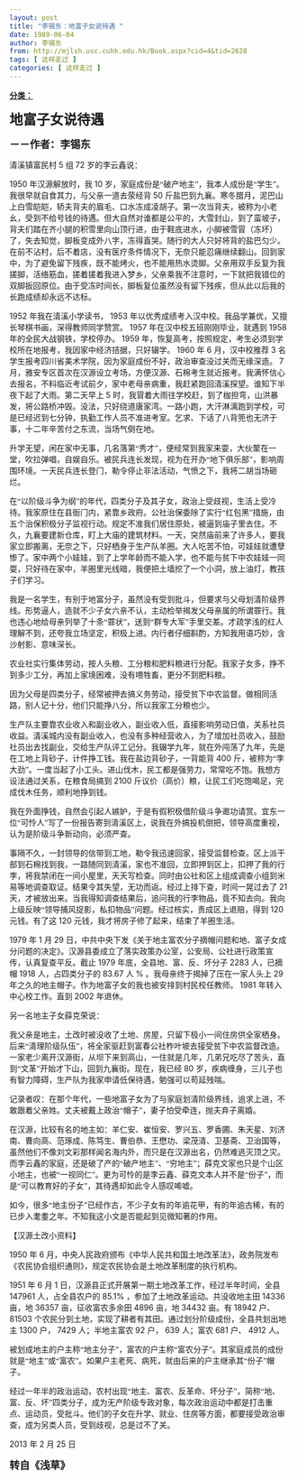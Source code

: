 ```yaml
---
layout: post
title: "李锡东：地富子女说待遇 "
date: 1989-06-04
author: 李锡东
from: http://mjlsh.usc.cuhk.edu.hk/Book.aspx?cid=4&tid=2628
tags: [ 这样走过 ]
categories: [ 这样走过 ]
---
```


<div style="margin: 15px 10px 10px 0px;">
 <div>
  <span id="ctl00_ContentPlaceHolder1_chapter1_SubjectLabel" style="font-weight:bold;text-decoration:underline;">
   分类：
  </span>
 </div>
 <!--[if gte mso 9]><xml>
 <o:OfficeDocumentSettings>
  <o:AllowPNG/>
 </o:OfficeDocumentSettings>
</xml><![endif]-->
 <!--[if gte mso 9]><xml>
 <w:WordDocument>
  <w:View>Normal</w:View>
  <w:Zoom>0</w:Zoom>
  <w:TrackMoves/>
  <w:TrackFormatting/>
  <w:PunctuationKerning/>
  <w:ValidateAgainstSchemas/>
  <w:SaveIfXMLInvalid>false</w:SaveIfXMLInvalid>
  <w:IgnoreMixedContent>false</w:IgnoreMixedContent>
  <w:AlwaysShowPlaceholderText>false</w:AlwaysShowPlaceholderText>
  <w:DoNotPromoteQF/>
  <w:LidThemeOther>EN-US</w:LidThemeOther>
  <w:LidThemeAsian>JA</w:LidThemeAsian>
  <w:LidThemeComplexScript>X-NONE</w:LidThemeComplexScript>
  <w:Compatibility>
   <w:BreakWrappedTables/>
   <w:SnapToGridInCell/>
   <w:WrapTextWithPunct/>
   <w:UseAsianBreakRules/>
   <w:DontGrowAutofit/>
   <w:SplitPgBreakAndParaMark/>
   <w:EnableOpenTypeKerning/>
   <w:DontFlipMirrorIndents/>
   <w:OverrideTableStyleHps/>
   <w:UseFELayout/>
  </w:Compatibility>
  <m:mathPr>
   <m:mathFont m:val="Cambria Math"/>
   <m:brkBin m:val="before"/>
   <m:brkBinSub m:val="&#45;-"/>
   <m:smallFrac m:val="off"/>
   <m:dispDef/>
   <m:lMargin m:val="0"/>
   <m:rMargin m:val="0"/>
   <m:defJc m:val="centerGroup"/>
   <m:wrapIndent m:val="1440"/>
   <m:intLim m:val="subSup"/>
   <m:naryLim m:val="undOvr"/>
  </m:mathPr></w:WordDocument>
</xml><![endif]-->
 <!--[if gte mso 9]><xml>
 <w:LatentStyles DefLockedState="false" DefUnhideWhenUsed="true"
  DefSemiHidden="true" DefQFormat="false" DefPriority="99"
  LatentStyleCount="276">
  <w:LsdException Locked="false" Priority="0" SemiHidden="false"
   UnhideWhenUsed="false" QFormat="true" Name="Normal"/>
  <w:LsdException Locked="false" Priority="9" SemiHidden="false"
   UnhideWhenUsed="false" QFormat="true" Name="heading 1"/>
  <w:LsdException Locked="false" Priority="9" QFormat="true" Name="heading 2"/>
  <w:LsdException Locked="false" Priority="9" QFormat="true" Name="heading 3"/>
  <w:LsdException Locked="false" Priority="9" QFormat="true" Name="heading 4"/>
  <w:LsdException Locked="false" Priority="9" QFormat="true" Name="heading 5"/>
  <w:LsdException Locked="false" Priority="9" QFormat="true" Name="heading 6"/>
  <w:LsdException Locked="false" Priority="9" QFormat="true" Name="heading 7"/>
  <w:LsdException Locked="false" Priority="9" QFormat="true" Name="heading 8"/>
  <w:LsdException Locked="false" Priority="9" QFormat="true" Name="heading 9"/>
  <w:LsdException Locked="false" Priority="39" Name="toc 1"/>
  <w:LsdException Locked="false" Priority="39" Name="toc 2"/>
  <w:LsdException Locked="false" Priority="39" Name="toc 3"/>
  <w:LsdException Locked="false" Priority="39" Name="toc 4"/>
  <w:LsdException Locked="false" Priority="39" Name="toc 5"/>
  <w:LsdException Locked="false" Priority="39" Name="toc 6"/>
  <w:LsdException Locked="false" Priority="39" Name="toc 7"/>
  <w:LsdException Locked="false" Priority="39" Name="toc 8"/>
  <w:LsdException Locked="false" Priority="39" Name="toc 9"/>
  <w:LsdException Locked="false" Priority="35" QFormat="true" Name="caption"/>
  <w:LsdException Locked="false" Priority="10" SemiHidden="false"
   UnhideWhenUsed="false" QFormat="true" Name="Title"/>
  <w:LsdException Locked="false" Priority="0" Name="Default Paragraph Font"/>
  <w:LsdException Locked="false" Priority="11" SemiHidden="false"
   UnhideWhenUsed="false" QFormat="true" Name="Subtitle"/>
  <w:LsdException Locked="false" Priority="22" SemiHidden="false"
   UnhideWhenUsed="false" QFormat="true" Name="Strong"/>
  <w:LsdException Locked="false" Priority="20" SemiHidden="false"
   UnhideWhenUsed="false" QFormat="true" Name="Emphasis"/>
  <w:LsdException Locked="false" Priority="59" SemiHidden="false"
   UnhideWhenUsed="false" Name="Table Grid"/>
  <w:LsdException Locked="false" UnhideWhenUsed="false" Name="Placeholder Text"/>
  <w:LsdException Locked="false" Priority="1" SemiHidden="false"
   UnhideWhenUsed="false" QFormat="true" Name="No Spacing"/>
  <w:LsdException Locked="false" Priority="60" SemiHidden="false"
   UnhideWhenUsed="false" Name="Light Shading"/>
  <w:LsdException Locked="false" Priority="61" SemiHidden="false"
   UnhideWhenUsed="false" Name="Light List"/>
  <w:LsdException Locked="false" Priority="62" SemiHidden="false"
   UnhideWhenUsed="false" Name="Light Grid"/>
  <w:LsdException Locked="false" Priority="63" SemiHidden="false"
   UnhideWhenUsed="false" Name="Medium Shading 1"/>
  <w:LsdException Locked="false" Priority="64" SemiHidden="false"
   UnhideWhenUsed="false" Name="Medium Shading 2"/>
  <w:LsdException Locked="false" Priority="65" SemiHidden="false"
   UnhideWhenUsed="false" Name="Medium List 1"/>
  <w:LsdException Locked="false" Priority="66" SemiHidden="false"
   UnhideWhenUsed="false" Name="Medium List 2"/>
  <w:LsdException Locked="false" Priority="67" SemiHidden="false"
   UnhideWhenUsed="false" Name="Medium Grid 1"/>
  <w:LsdException Locked="false" Priority="68" SemiHidden="false"
   UnhideWhenUsed="false" Name="Medium Grid 2"/>
  <w:LsdException Locked="false" Priority="69" SemiHidden="false"
   UnhideWhenUsed="false" Name="Medium Grid 3"/>
  <w:LsdException Locked="false" Priority="70" SemiHidden="false"
   UnhideWhenUsed="false" Name="Dark List"/>
  <w:LsdException Locked="false" Priority="71" SemiHidden="false"
   UnhideWhenUsed="false" Name="Colorful Shading"/>
  <w:LsdException Locked="false" Priority="72" SemiHidden="false"
   UnhideWhenUsed="false" Name="Colorful List"/>
  <w:LsdException Locked="false" Priority="73" SemiHidden="false"
   UnhideWhenUsed="false" Name="Colorful Grid"/>
  <w:LsdException Locked="false" Priority="60" SemiHidden="false"
   UnhideWhenUsed="false" Name="Light Shading Accent 1"/>
  <w:LsdException Locked="false" Priority="61" SemiHidden="false"
   UnhideWhenUsed="false" Name="Light List Accent 1"/>
  <w:LsdException Locked="false" Priority="62" SemiHidden="false"
   UnhideWhenUsed="false" Name="Light Grid Accent 1"/>
  <w:LsdException Locked="false" Priority="63" SemiHidden="false"
   UnhideWhenUsed="false" Name="Medium Shading 1 Accent 1"/>
  <w:LsdException Locked="false" Priority="64" SemiHidden="false"
   UnhideWhenUsed="false" Name="Medium Shading 2 Accent 1"/>
  <w:LsdException Locked="false" Priority="65" SemiHidden="false"
   UnhideWhenUsed="false" Name="Medium List 1 Accent 1"/>
  <w:LsdException Locked="false" UnhideWhenUsed="false" Name="Revision"/>
  <w:LsdException Locked="false" Priority="34" SemiHidden="false"
   UnhideWhenUsed="false" QFormat="true" Name="List Paragraph"/>
  <w:LsdException Locked="false" Priority="29" SemiHidden="false"
   UnhideWhenUsed="false" QFormat="true" Name="Quote"/>
  <w:LsdException Locked="false" Priority="30" SemiHidden="false"
   UnhideWhenUsed="false" QFormat="true" Name="Intense Quote"/>
  <w:LsdException Locked="false" Priority="66" SemiHidden="false"
   UnhideWhenUsed="false" Name="Medium List 2 Accent 1"/>
  <w:LsdException Locked="false" Priority="67" SemiHidden="false"
   UnhideWhenUsed="false" Name="Medium Grid 1 Accent 1"/>
  <w:LsdException Locked="false" Priority="68" SemiHidden="false"
   UnhideWhenUsed="false" Name="Medium Grid 2 Accent 1"/>
  <w:LsdException Locked="false" Priority="69" SemiHidden="false"
   UnhideWhenUsed="false" Name="Medium Grid 3 Accent 1"/>
  <w:LsdException Locked="false" Priority="70" SemiHidden="false"
   UnhideWhenUsed="false" Name="Dark List Accent 1"/>
  <w:LsdException Locked="false" Priority="71" SemiHidden="false"
   UnhideWhenUsed="false" Name="Colorful Shading Accent 1"/>
  <w:LsdException Locked="false" Priority="72" SemiHidden="false"
   UnhideWhenUsed="false" Name="Colorful List Accent 1"/>
  <w:LsdException Locked="false" Priority="73" SemiHidden="false"
   UnhideWhenUsed="false" Name="Colorful Grid Accent 1"/>
  <w:LsdException Locked="false" Priority="60" SemiHidden="false"
   UnhideWhenUsed="false" Name="Light Shading Accent 2"/>
  <w:LsdException Locked="false" Priority="61" SemiHidden="false"
   UnhideWhenUsed="false" Name="Light List Accent 2"/>
  <w:LsdException Locked="false" Priority="62" SemiHidden="false"
   UnhideWhenUsed="false" Name="Light Grid Accent 2"/>
  <w:LsdException Locked="false" Priority="63" SemiHidden="false"
   UnhideWhenUsed="false" Name="Medium Shading 1 Accent 2"/>
  <w:LsdException Locked="false" Priority="64" SemiHidden="false"
   UnhideWhenUsed="false" Name="Medium Shading 2 Accent 2"/>
  <w:LsdException Locked="false" Priority="65" SemiHidden="false"
   UnhideWhenUsed="false" Name="Medium List 1 Accent 2"/>
  <w:LsdException Locked="false" Priority="66" SemiHidden="false"
   UnhideWhenUsed="false" Name="Medium List 2 Accent 2"/>
  <w:LsdException Locked="false" Priority="67" SemiHidden="false"
   UnhideWhenUsed="false" Name="Medium Grid 1 Accent 2"/>
  <w:LsdException Locked="false" Priority="68" SemiHidden="false"
   UnhideWhenUsed="false" Name="Medium Grid 2 Accent 2"/>
  <w:LsdException Locked="false" Priority="69" SemiHidden="false"
   UnhideWhenUsed="false" Name="Medium Grid 3 Accent 2"/>
  <w:LsdException Locked="false" Priority="70" SemiHidden="false"
   UnhideWhenUsed="false" Name="Dark List Accent 2"/>
  <w:LsdException Locked="false" Priority="71" SemiHidden="false"
   UnhideWhenUsed="false" Name="Colorful Shading Accent 2"/>
  <w:LsdException Locked="false" Priority="72" SemiHidden="false"
   UnhideWhenUsed="false" Name="Colorful List Accent 2"/>
  <w:LsdException Locked="false" Priority="73" SemiHidden="false"
   UnhideWhenUsed="false" Name="Colorful Grid Accent 2"/>
  <w:LsdException Locked="false" Priority="60" SemiHidden="false"
   UnhideWhenUsed="false" Name="Light Shading Accent 3"/>
  <w:LsdException Locked="false" Priority="61" SemiHidden="false"
   UnhideWhenUsed="false" Name="Light List Accent 3"/>
  <w:LsdException Locked="false" Priority="62" SemiHidden="false"
   UnhideWhenUsed="false" Name="Light Grid Accent 3"/>
  <w:LsdException Locked="false" Priority="63" SemiHidden="false"
   UnhideWhenUsed="false" Name="Medium Shading 1 Accent 3"/>
  <w:LsdException Locked="false" Priority="64" SemiHidden="false"
   UnhideWhenUsed="false" Name="Medium Shading 2 Accent 3"/>
  <w:LsdException Locked="false" Priority="65" SemiHidden="false"
   UnhideWhenUsed="false" Name="Medium List 1 Accent 3"/>
  <w:LsdException Locked="false" Priority="66" SemiHidden="false"
   UnhideWhenUsed="false" Name="Medium List 2 Accent 3"/>
  <w:LsdException Locked="false" Priority="67" SemiHidden="false"
   UnhideWhenUsed="false" Name="Medium Grid 1 Accent 3"/>
  <w:LsdException Locked="false" Priority="68" SemiHidden="false"
   UnhideWhenUsed="false" Name="Medium Grid 2 Accent 3"/>
  <w:LsdException Locked="false" Priority="69" SemiHidden="false"
   UnhideWhenUsed="false" Name="Medium Grid 3 Accent 3"/>
  <w:LsdException Locked="false" Priority="70" SemiHidden="false"
   UnhideWhenUsed="false" Name="Dark List Accent 3"/>
  <w:LsdException Locked="false" Priority="71" SemiHidden="false"
   UnhideWhenUsed="false" Name="Colorful Shading Accent 3"/>
  <w:LsdException Locked="false" Priority="72" SemiHidden="false"
   UnhideWhenUsed="false" Name="Colorful List Accent 3"/>
  <w:LsdException Locked="false" Priority="73" SemiHidden="false"
   UnhideWhenUsed="false" Name="Colorful Grid Accent 3"/>
  <w:LsdException Locked="false" Priority="60" SemiHidden="false"
   UnhideWhenUsed="false" Name="Light Shading Accent 4"/>
  <w:LsdException Locked="false" Priority="61" SemiHidden="false"
   UnhideWhenUsed="false" Name="Light List Accent 4"/>
  <w:LsdException Locked="false" Priority="62" SemiHidden="false"
   UnhideWhenUsed="false" Name="Light Grid Accent 4"/>
  <w:LsdException Locked="false" Priority="63" SemiHidden="false"
   UnhideWhenUsed="false" Name="Medium Shading 1 Accent 4"/>
  <w:LsdException Locked="false" Priority="64" SemiHidden="false"
   UnhideWhenUsed="false" Name="Medium Shading 2 Accent 4"/>
  <w:LsdException Locked="false" Priority="65" SemiHidden="false"
   UnhideWhenUsed="false" Name="Medium List 1 Accent 4"/>
  <w:LsdException Locked="false" Priority="66" SemiHidden="false"
   UnhideWhenUsed="false" Name="Medium List 2 Accent 4"/>
  <w:LsdException Locked="false" Priority="67" SemiHidden="false"
   UnhideWhenUsed="false" Name="Medium Grid 1 Accent 4"/>
  <w:LsdException Locked="false" Priority="68" SemiHidden="false"
   UnhideWhenUsed="false" Name="Medium Grid 2 Accent 4"/>
  <w:LsdException Locked="false" Priority="69" SemiHidden="false"
   UnhideWhenUsed="false" Name="Medium Grid 3 Accent 4"/>
  <w:LsdException Locked="false" Priority="70" SemiHidden="false"
   UnhideWhenUsed="false" Name="Dark List Accent 4"/>
  <w:LsdException Locked="false" Priority="71" SemiHidden="false"
   UnhideWhenUsed="false" Name="Colorful Shading Accent 4"/>
  <w:LsdException Locked="false" Priority="72" SemiHidden="false"
   UnhideWhenUsed="false" Name="Colorful List Accent 4"/>
  <w:LsdException Locked="false" Priority="73" SemiHidden="false"
   UnhideWhenUsed="false" Name="Colorful Grid Accent 4"/>
  <w:LsdException Locked="false" Priority="60" SemiHidden="false"
   UnhideWhenUsed="false" Name="Light Shading Accent 5"/>
  <w:LsdException Locked="false" Priority="61" SemiHidden="false"
   UnhideWhenUsed="false" Name="Light List Accent 5"/>
  <w:LsdException Locked="false" Priority="62" SemiHidden="false"
   UnhideWhenUsed="false" Name="Light Grid Accent 5"/>
  <w:LsdException Locked="false" Priority="63" SemiHidden="false"
   UnhideWhenUsed="false" Name="Medium Shading 1 Accent 5"/>
  <w:LsdException Locked="false" Priority="64" SemiHidden="false"
   UnhideWhenUsed="false" Name="Medium Shading 2 Accent 5"/>
  <w:LsdException Locked="false" Priority="65" SemiHidden="false"
   UnhideWhenUsed="false" Name="Medium List 1 Accent 5"/>
  <w:LsdException Locked="false" Priority="66" SemiHidden="false"
   UnhideWhenUsed="false" Name="Medium List 2 Accent 5"/>
  <w:LsdException Locked="false" Priority="67" SemiHidden="false"
   UnhideWhenUsed="false" Name="Medium Grid 1 Accent 5"/>
  <w:LsdException Locked="false" Priority="68" SemiHidden="false"
   UnhideWhenUsed="false" Name="Medium Grid 2 Accent 5"/>
  <w:LsdException Locked="false" Priority="69" SemiHidden="false"
   UnhideWhenUsed="false" Name="Medium Grid 3 Accent 5"/>
  <w:LsdException Locked="false" Priority="70" SemiHidden="false"
   UnhideWhenUsed="false" Name="Dark List Accent 5"/>
  <w:LsdException Locked="false" Priority="71" SemiHidden="false"
   UnhideWhenUsed="false" Name="Colorful Shading Accent 5"/>
  <w:LsdException Locked="false" Priority="72" SemiHidden="false"
   UnhideWhenUsed="false" Name="Colorful List Accent 5"/>
  <w:LsdException Locked="false" Priority="73" SemiHidden="false"
   UnhideWhenUsed="false" Name="Colorful Grid Accent 5"/>
  <w:LsdException Locked="false" Priority="60" SemiHidden="false"
   UnhideWhenUsed="false" Name="Light Shading Accent 6"/>
  <w:LsdException Locked="false" Priority="61" SemiHidden="false"
   UnhideWhenUsed="false" Name="Light List Accent 6"/>
  <w:LsdException Locked="false" Priority="62" SemiHidden="false"
   UnhideWhenUsed="false" Name="Light Grid Accent 6"/>
  <w:LsdException Locked="false" Priority="63" SemiHidden="false"
   UnhideWhenUsed="false" Name="Medium Shading 1 Accent 6"/>
  <w:LsdException Locked="false" Priority="64" SemiHidden="false"
   UnhideWhenUsed="false" Name="Medium Shading 2 Accent 6"/>
  <w:LsdException Locked="false" Priority="65" SemiHidden="false"
   UnhideWhenUsed="false" Name="Medium List 1 Accent 6"/>
  <w:LsdException Locked="false" Priority="66" SemiHidden="false"
   UnhideWhenUsed="false" Name="Medium List 2 Accent 6"/>
  <w:LsdException Locked="false" Priority="67" SemiHidden="false"
   UnhideWhenUsed="false" Name="Medium Grid 1 Accent 6"/>
  <w:LsdException Locked="false" Priority="68" SemiHidden="false"
   UnhideWhenUsed="false" Name="Medium Grid 2 Accent 6"/>
  <w:LsdException Locked="false" Priority="69" SemiHidden="false"
   UnhideWhenUsed="false" Name="Medium Grid 3 Accent 6"/>
  <w:LsdException Locked="false" Priority="70" SemiHidden="false"
   UnhideWhenUsed="false" Name="Dark List Accent 6"/>
  <w:LsdException Locked="false" Priority="71" SemiHidden="false"
   UnhideWhenUsed="false" Name="Colorful Shading Accent 6"/>
  <w:LsdException Locked="false" Priority="72" SemiHidden="false"
   UnhideWhenUsed="false" Name="Colorful List Accent 6"/>
  <w:LsdException Locked="false" Priority="73" SemiHidden="false"
   UnhideWhenUsed="false" Name="Colorful Grid Accent 6"/>
  <w:LsdException Locked="false" Priority="19" SemiHidden="false"
   UnhideWhenUsed="false" QFormat="true" Name="Subtle Emphasis"/>
  <w:LsdException Locked="false" Priority="21" SemiHidden="false"
   UnhideWhenUsed="false" QFormat="true" Name="Intense Emphasis"/>
  <w:LsdException Locked="false" Priority="31" SemiHidden="false"
   UnhideWhenUsed="false" QFormat="true" Name="Subtle Reference"/>
  <w:LsdException Locked="false" Priority="32" SemiHidden="false"
   UnhideWhenUsed="false" QFormat="true" Name="Intense Reference"/>
  <w:LsdException Locked="false" Priority="33" SemiHidden="false"
   UnhideWhenUsed="false" QFormat="true" Name="Book Title"/>
  <w:LsdException Locked="false" Priority="37" Name="Bibliography"/>
  <w:LsdException Locked="false" Priority="39" QFormat="true" Name="TOC Heading"/>
 </w:LatentStyles>
</xml><![endif]-->
 <!--[if gte mso 10]>
<style>
 /* Style Definitions */
table.MsoNormalTable
	{mso-style-name:"Table Normal";
	mso-tstyle-rowband-size:0;
	mso-tstyle-colband-size:0;
	mso-style-noshow:yes;
	mso-style-priority:99;
	mso-style-parent:"";
	mso-padding-alt:0in 5.4pt 0in 5.4pt;
	mso-para-margin:0in;
	mso-para-margin-bottom:.0001pt;
	mso-pagination:widow-orphan;
	font-size:10.0pt;
	font-family:"Times New Roman";}
</style>
<![endif]-->
 <!--StartFragment-->
 <p class="MsoNormal">
  <o:p>
   <b>
    <font size="4">
    </font>
   </b>
  </o:p>
 </p>
 <p class="MsoNormal">
  <b>
   <span lang="ZH-CN" style="font-family: 宋体;">
    <font size="5">
     地富子女说待遇
    </font>
   </span>
   <font size="4">
    <o:p>
    </o:p>
   </font>
  </b>
 </p>
 <p class="MsoNormal">
  <span lang="ZH-CN" style='font-family:宋体;mso-ascii-font-family:
"Times New Roman"'>
   <b>
    <font size="4">
     －－作者：李锡东
    </font>
   </b>
  </span>
  <o:p>
  </o:p>
 </p>
 <p class="MsoNormal">
  <o:p>
  </o:p>
 </p>
 <p class="MsoNormal">
  <span lang="ZH-CN" style='font-family:宋体;mso-ascii-font-family:
"Times New Roman"'>
   清溪镇富民村
  </span>
  5
  <span lang="ZH-CN" style='font-family:宋体;
mso-ascii-font-family:"Times New Roman"'>
   组
  </span>
  72
  <span lang="ZH-CN" style='font-family:宋体;mso-ascii-font-family:"Times New Roman"'>
   岁的李云鑫说：
  </span>
  <o:p>
  </o:p>
 </p>
 <p class="MsoNormal">
  1950
  <span lang="ZH-CN" style='font-family:宋体;mso-ascii-font-family:
"Times New Roman"'>
   年汉源解放时，我
  </span>
  10
  <span lang="ZH-CN" style='font-family:宋体;
mso-ascii-font-family:"Times New Roman"'>
   岁，家庭成份是“破产地主”，我本人成份是“学生”。我很早就自食其力，与父亲一道去荥经背
  </span>
  50
  <span lang="ZH-CN" style='font-family:宋体;mso-ascii-font-family:"Times New Roman"'>
   斤盐巴到九襄。寒冬腊月，泥巴山上白雪皑皑，轿夫背夫的眉毛、口水冻成凌胡子。第一次当背夫，被称为小老幺，受到不给号钱的待遇。但大自然对谁都是公平的，大雪封山，到了蛮坡子，背夫们踏在齐小腿的积雪里向山顶行进，由于鞋底进水，小脚被雪冒（冻坏）了，失去知觉，脚板变成外八字，冻得直哭。随行的大人只好将背的盐巴匀少。在前不沾村，后不着店，没有医疗条件情况下，无奈只能忍痛继续翻山。回到家中，为了避免留下残疾，既不能烤火，也不能用热水烫脚。父亲用双手反复为我搓脚，活络筋血，搓着搓着我进入梦乡，父亲乘我不注意时，一下就把我错位的双脚扳回原位。由于受冻时间长，脚板复位虽然没有留下残疾，但从此以后我的长跑成绩却永远不达标。
  </span>
  <o:p>
  </o:p>
 </p>
 <p class="MsoNormal">
  1952
  <span lang="ZH-CN" style='font-family:宋体;mso-ascii-font-family:
"Times New Roman"'>
   年我在清溪小学读书，
  </span>
  1953
  <span lang="ZH-CN" style='font-family:
宋体;mso-ascii-font-family:"Times New Roman"'>
   年以优秀成绩考入汉中校。我品学兼优，又擅长琴棋书画，深得教师同学赞赏。
  </span>
  1957
  <span lang="ZH-CN" style='font-family:宋体;mso-ascii-font-family:"Times New Roman"'>
   年在汉中校五班刚刚毕业，就遇到
  </span>
  1958
  <span lang="ZH-CN" style='font-family:宋体;mso-ascii-font-family:"Times New Roman"'>
   年的全民大战钢铁，学校停办。
  </span>
  1959
  <span lang="ZH-CN" style='font-family:宋体;mso-ascii-font-family:"Times New Roman"'>
   年，恢复高考，按照规定，考生必须到学校所在地报考，我因家中经济拮据，只好辍学。
  </span>
  1960
  <span lang="ZH-CN" style='font-family:宋体;mso-ascii-font-family:"Times New Roman"'>
   年
  </span>
  6
  <span lang="ZH-CN" style='font-family:宋体;mso-ascii-font-family:"Times New Roman"'>
   月，汉中校推荐
  </span>
  3
  <span lang="ZH-CN" style='font-family:宋体;mso-ascii-font-family:"Times New Roman"'>
   名学生报考四川省美术学院，因为家庭成份不好，政治审查没过关而无缘深造。
  </span>
  7
  <span lang="ZH-CN" style='font-family:宋体;mso-ascii-font-family:"Times New Roman"'>
   月，雅安专区首次在汉源设立考场，方便汉源、石棉考生就近报考。我满怀信心去报名，不料临近考试前夕，家中老母亲病重，我赶紧跑回清溪探望。谁知下半夜下起了大雨。第二天早上
  </span>
  5
  <span lang="ZH-CN" style='font-family:宋体;mso-ascii-font-family:"Times New Roman"'>
   时，我冒着大雨往学校赶，到了枷担弯，山洪暴发，将公路桥冲毁。没法，只好绕道唐家湾。一路小跑，大汗淋漓跑到学校，可是已经迟到七分钟，执勤工作人员不准进考室。乞求、下话了八背篼也无济于事，十二年辛苦付之东流，当场气倒在地。
  </span>
  <o:p>
  </o:p>
 </p>
 <p class="MsoNormal">
  <span lang="ZH-CN" style='font-family:宋体;mso-ascii-font-family:
"Times New Roman"'>
   升学无望，闲在家中无事，几名落第“秀才”，便经常到我家来耍，大伙聚在一堂，吹拉弹唱，自娱自乐。被民兵连长发现，视为在开办“地下俱乐部”，影响周围环境。一天民兵连长登门，勒令停止非法活动，气愤之下，我将二胡当场砸烂。
  </span>
  <o:p>
  </o:p>
 </p>
 <p class="MsoNormal">
  <span lang="ZH-CN" style='font-family:宋体;mso-ascii-font-family:
"Times New Roman"'>
   在“以阶级斗争为纲”的年代，四类分子及其子女，政治上受歧视，生活上受冷待。我家原住在县衙门内，紧靠乡政府。公社治保委除了实行“红包黑”措施，由五个治保积极分子监视行动。规定不准我们居住原处，被逼到庙子里去住。不久，九襄要建新仓库，盯上大庙的建筑材料。一天，突然庙前来了许多人，要我家立即搬离，无奈之下，只好栖身于生产队羊圈。大人吃苦不怕，可娃娃就遭孽惨了。家中两个小娃娃，到了上学年龄而不能入学，也不能与贫下中农娃娃一同耍，只好待在家中，羊圈里光线暗，我便把土墙挖了一个小洞，放上油灯，教孩子们学习。
  </span>
  <o:p>
  </o:p>
 </p>
 <p class="MsoNormal">
  <span lang="ZH-CN" style='font-family:宋体;mso-ascii-font-family:
"Times New Roman"'>
   我是一名学生，有别于地富分子，虽然没有受到批斗，但要求与父母划清阶级界线。形势逼人，造就不少子女六亲不认，主动检举揭发父母亲属的所谓罪行。我也违心地给母亲列举了十条“罪状”，送到“群专大军”手里交差。才疏学浅的红人理解不到，还夸我立场坚定，积极上进。内行者仔细斟酌，方知我用语巧妙，含沙射影、意味深长。
  </span>
  <o:p>
  </o:p>
 </p>
 <p class="MsoNormal">
  <span lang="ZH-CN" style='font-family:宋体;mso-ascii-font-family:
"Times New Roman"'>
   农业社实行集体劳动，按人头粮、工分粮和肥料粮进行分配。我家子女多，挣不到多少工分，再加上家境困难，没有喂牲畜，更分不到肥料粮。
  </span>
  <o:p>
  </o:p>
 </p>
 <p class="MsoNormal">
  <span lang="ZH-CN" style='font-family:宋体;mso-ascii-font-family:
"Times New Roman"'>
   因为父母是四类分子，经常被押去搞义务劳动，接受贫下中农监督。做相同活路，别人记十分，他们只能挣八分，所以我家工分粮也少。
  </span>
  <o:p>
  </o:p>
 </p>
 <p class="MsoNormal">
  <span lang="ZH-CN" style='font-family:宋体;mso-ascii-font-family:
"Times New Roman"'>
   生产队主要靠农业收入和副业收入，副业收入低，直接影响劳动日值，关系社员收益。清溪城内没有副业收入，也没有多种经营收入，为了增加社员收入，鼓励社员出去找副业，交给生产队评工记分。我辍学九年，就在外闯荡了九年，先是在工地上背砂子，计件挣工钱。我在盐边背砂子，一背能背
  </span>
  400
  <span lang="ZH-CN" style='font-family:宋体;mso-ascii-font-family:"Times New Roman"'>
   斤，被称为“李大劲”。一度当起了小工头。进山伐木，民工都是强劳力，常常吃不饱。我想方设法通过关系，在粮食局搞到
  </span>
  2100
  <span lang="ZH-CN" style='font-family:宋体;mso-ascii-font-family:"Times New Roman"'>
   斤议价（高价）粮，让民工们吃饱喝足，完成伐木任务，顺利地挣到钱。
  </span>
  <o:p>
  </o:p>
 </p>
 <p class="MsoNormal">
  <span lang="ZH-CN" style='font-family:宋体;mso-ascii-font-family:
"Times New Roman"'>
   我在外面挣钱，自然会引起人嫉妒，于是有假积极借阶级斗争邀功请赏。宜东一位“可怜人”写了一份报告寄到清溪区上，说我在外搞投机倒把，领导高度重视，认为是阶级斗争新动向，必须严查。
  </span>
  <o:p>
  </o:p>
 </p>
 <p class="MsoNormal">
  <span lang="ZH-CN" style='font-family:宋体;mso-ascii-font-family:
"Times New Roman"'>
   事隔不久，一封领导的信带到工地，勒令我迅速回家，接受监督检查。区上派干部到石棉找到我，一路随同到清溪，家也不准回，立即押到区上，扣押了我的行李，将我禁闭在一间小屋里，天天写检查。同时由公社和区上组成调查小组到米易等地调查取证。结果令其失望，无功而返。经过上排下查，时间一晃过去了
  </span>
  21
  <span lang="ZH-CN" style='font-family:宋体;mso-ascii-font-family:"Times New Roman"'>
   天，才被放出来。当我得知调查结果后，追问我的行李物品，竟不知去向。我向上级反映“领导捕风捉影，私扣物品”问题。经过核实，责成区上退赔，得到
  </span>
  120
  <span lang="ZH-CN" style='font-family:宋体;mso-ascii-font-family:"Times New Roman"'>
   元钱。有了这
  </span>
  120
  <span lang="ZH-CN" style='font-family:宋体;mso-ascii-font-family:"Times New Roman"'>
   元钱，我才将房子修了起来，结束了羊圈生活。
  </span>
  <o:p>
  </o:p>
 </p>
 <p class="MsoNormal">
  1979
  <span lang="ZH-CN" style='font-family:宋体;mso-ascii-font-family:
"Times New Roman"'>
   年
  </span>
  1
  <span lang="ZH-CN" style='font-family:宋体;mso-ascii-font-family:
"Times New Roman"'>
   月
  </span>
  29
  <span lang="ZH-CN" style='font-family:宋体;mso-ascii-font-family:
"Times New Roman"'>
   日，中共中央下发《关于地主富农分子摘帽问题和地、富子女成分问题的决定》。汉源县委成立了落实政策办公室，公安局、公社进行政策宣传，认真复查平反。截止
  </span>
  1979
  <span lang="ZH-CN" style='font-family:宋体;mso-ascii-font-family:"Times New Roman"'>
   年底，全县地、富、反、坏分子
  </span>
  2283
  <span lang="ZH-CN" style='font-family:宋体;mso-ascii-font-family:"Times New Roman"'>
   人，已摘帽
  </span>
  1918
  <span lang="ZH-CN" style='font-family:宋体;mso-ascii-font-family:"Times New Roman"'>
   人，占四类分子的
  </span>
  83.67
  <span lang="ZH-CN" style='font-family:宋体;mso-ascii-font-family:"Times New Roman"'>
   人
  </span>
  %
  <span lang="ZH-CN" style='font-family:宋体;mso-ascii-font-family:"Times New Roman"'>
   。我母亲终于揭掉了压在一家人头上
  </span>
  29
  <span lang="ZH-CN" style='font-family:宋体;mso-ascii-font-family:"Times New Roman"'>
   年之久的地主帽子。作为地富子女的我也被安排到村民校任教师。
  </span>
  1981
  <span lang="ZH-CN" style='font-family:宋体;mso-ascii-font-family:"Times New Roman"'>
   年转入中心校工作。直到
  </span>
  2002
  <span lang="ZH-CN" style='font-family:宋体;mso-ascii-font-family:"Times New Roman"'>
   年退休。
  </span>
  <o:p>
  </o:p>
 </p>
 <p class="MsoNormal">
  <span lang="ZH-CN" style='font-family:宋体;mso-ascii-font-family:
"Times New Roman"'>
   另一名地主子女薛克荣说：
  </span>
  <o:p>
  </o:p>
 </p>
 <p class="MsoNormal">
  <span lang="ZH-CN" style='font-family:宋体;mso-ascii-font-family:
"Times New Roman"'>
   我父亲是地主，土改时被没收了土地、房屋，只留下极小一间住房供全家栖身。后来“清理阶级队伍”，将全家驱赶到富春公社柞叶坡去接受贫下中农监督改造。一家老少离开汉源街，从坝下来到高山，一住就是几年，几弟兄吃尽了苦头，直到“文革”开始才下山，回到九襄街。现在，我已经
  </span>
  80
  <span lang="ZH-CN" style='font-family:宋体;mso-ascii-font-family:"Times New Roman"'>
   岁，疾病缠身，三儿子也有智力障碍，生产队为我家申请低保待遇，勉强可以苟延残喘。
  </span>
  <o:p>
  </o:p>
 </p>
 <p class="MsoNormal">
  <span lang="ZH-CN" style='font-family:宋体;mso-ascii-font-family:
"Times New Roman"'>
   记录者叹：在那个年代，一些地富子女为了与家庭划清阶级界线，追求上进，不敢跟着父亲姓。丈夫被戴上政治“帽子”，妻子怕受牵连，抛夫弃子离婚。
  </span>
  <o:p>
  </o:p>
 </p>
 <p class="MsoNormal">
  <span lang="ZH-CN" style='font-family:宋体;mso-ascii-font-family:
"Times New Roman"'>
   在汉源，比较有名的地主如：羊仁安、崔恒安、罗兴五、罗香圃、朱天星、刘济南、曹向高、范琢成、陈笃生、曹伯恭、王懋功、梁茂清、卫基斋、卫治国等，虽然他们不像刘文彩那样闻名海内外，而只是在汉源出名，仍然难逃灭顶之灾。而李云鑫的家庭，还是破了产的“破产地主”、“穷地主”；薛克文家也只是个山区小地主，也被“一视同仁”。更为可怜的是李云鑫、薛克文本人并不是“份子”，而是“可以教育好的子女”，其待遇却如此令人感叹唏嘘。
  </span>
  <o:p>
  </o:p>
 </p>
 <p class="MsoNormal">
  <span lang="ZH-CN" style='font-family:宋体;mso-ascii-font-family:
"Times New Roman"'>
   如今，很多“地主份子”已经作古，不少子女有的年逾花甲，有的年逾古稀，有的已步入耄耋之年。不知我这小文是否能起到见微知著的作用。
  </span>
  <o:p>
  </o:p>
 </p>
 <p class="MsoNormal">
  <span lang="ZH-CN" style='font-family:宋体;mso-ascii-font-family:
"Times New Roman"'>
  </span>
  <o:p>
  </o:p>
 </p>
 <p class="MsoNormal">
  <span lang="ZH-CN" style='font-family:宋体;mso-ascii-font-family:
"Times New Roman"'>
   【汉源土改小资料】
  </span>
  <o:p>
  </o:p>
 </p>
 <p class="MsoNormal">
  1950
  <span lang="ZH-CN" style='font-family:宋体;mso-ascii-font-family:
"Times New Roman"'>
   年
  </span>
  6
  <span lang="ZH-CN" style='font-family:宋体;mso-ascii-font-family:
"Times New Roman"'>
   月，中央人民政府颁布《中华人民共和国土地改革法》，政务院发布《农民协会组织通则》，规定农民协会是土地改革制度的执行机构。
  </span>
  <o:p>
  </o:p>
 </p>
 <p class="MsoNormal">
  1951
  <span lang="ZH-CN" style='font-family:宋体;mso-ascii-font-family:
"Times New Roman"'>
   年
  </span>
  6
  <span lang="ZH-CN" style='font-family:宋体;mso-ascii-font-family:
"Times New Roman"'>
   月
  </span>
  1
  <span lang="ZH-CN" style='font-family:宋体;mso-ascii-font-family:
"Times New Roman"'>
   日，汉源县正式开展第一期土地改革工作，经过半年时间，全县
  </span>
  147961
  <span lang="ZH-CN" style='font-family:宋体;mso-ascii-font-family:"Times New Roman"'>
   人，占全县农户的
  </span>
  85.1%
  <span lang="ZH-CN" style='font-family:宋体;mso-ascii-font-family:"Times New Roman"'>
   ，参加了土地改革运动。共没收地主田
  </span>
  14336
  <span lang="ZH-CN" style='font-family:宋体;mso-ascii-font-family:"Times New Roman"'>
   亩，地
  </span>
  36357
  <span lang="ZH-CN" style='font-family:宋体;mso-ascii-font-family:"Times New Roman"'>
   亩，征收富农多余田
  </span>
  4896
  <span lang="ZH-CN" style='font-family:宋体;mso-ascii-font-family:"Times New Roman"'>
   亩，地
  </span>
  34432
  <span lang="ZH-CN" style='font-family:宋体;mso-ascii-font-family:"Times New Roman"'>
   亩。有
  </span>
  18942
  <span lang="ZH-CN" style='font-family:宋体;mso-ascii-font-family:"Times New Roman"'>
   户、
  </span>
  81503
  <span lang="ZH-CN" style='font-family:宋体;mso-ascii-font-family:"Times New Roman"'>
   个农民分到土地，实现了耕者有其田。通过划分阶级成份，全县共划出地主
  </span>
  1300
  <span lang="ZH-CN" style='font-family:宋体;mso-ascii-font-family:"Times New Roman"'>
   户，
  </span>
  7429
  <span lang="ZH-CN" style='font-family:宋体;mso-ascii-font-family:"Times New Roman"'>
   人；半地主富农
  </span>
  92
  <span lang="ZH-CN" style='font-family:宋体;mso-ascii-font-family:"Times New Roman"'>
   户，
  </span>
  639
  <span lang="ZH-CN" style='font-family:宋体;mso-ascii-font-family:"Times New Roman"'>
   人；富农
  </span>
  681
  <span lang="ZH-CN" style='font-family:宋体;mso-ascii-font-family:"Times New Roman"'>
   户、
  </span>
  4912
  <span lang="ZH-CN" style='font-family:宋体;mso-ascii-font-family:"Times New Roman"'>
   人。
  </span>
  <o:p>
  </o:p>
 </p>
 <p class="MsoNormal">
  <span lang="ZH-CN" style='font-family:宋体;mso-ascii-font-family:
"Times New Roman"'>
   被划成地主的户主称“地主分子”，富农的户主称“富农分子”。其家庭成员的成份就是“地主”或“富农”。如果户主老死、病死，就由后来的户主继承其“份子”帽子。
  </span>
  <o:p>
  </o:p>
 </p>
 <p class="MsoNormal">
  <span lang="ZH-CN" style='font-family:宋体;mso-ascii-font-family:
"Times New Roman"'>
   经过一年半的政治运动，农村出现“地主、富农、反革命、坏分子”，简称“地、富、反、坏”四类分子，成为无产阶级专政对象，每次政治运动中都是打击重点、运动员，受批斗。他们的子女在升学、就业、住房等方面，都要接受政治审查，成为另类人员，受到歧视，总是过不了关。
  </span>
  <o:p>
  </o:p>
 </p>
 <p class="MsoNormal">
  2013
  <span lang="ZH-CN" style='font-family:宋体;mso-ascii-font-family:
"Times New Roman"'>
   年
  </span>
  2
  <span lang="ZH-CN" style='font-family:宋体;mso-ascii-font-family:
"Times New Roman"'>
   月
  </span>
  25
  <span lang="ZH-CN" style='font-family:宋体;mso-ascii-font-family:
"Times New Roman"'>
   日
  </span>
  <o:p>
  </o:p>
 </p>
 <p class="MsoNormal">
  <o:p>
   <b>
    <font size="4">
    </font>
   </b>
  </o:p>
 </p>
 <p class="MsoNormal">
  <span lang="ZH-CN" style='font-family:宋体;mso-ascii-font-family:
"Times New Roman"'>
   <b>
    <font size="4">
     转自《浅草》
    </font>
   </b>
  </span>
  <o:p>
  </o:p>
 </p>
 <!--EndFragment-->
</div>

